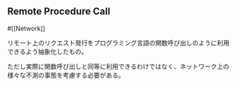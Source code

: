 ## Remote Procedure Call

#[[Network]]

リモート上のリクエスト発行をプログラミング言語の関数呼び出しのように利用できるよう抽象化したもの。

ただし実際に関数呼び出しと同等に利用できるわけではなく、ネットワーク上の様々な不測の事態を考慮する必要がある。